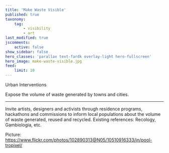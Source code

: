 ```yaml
---
title: 'Make Waste Visible'
published: true
taxonomy:
    tag:
        - visibility
        - art
last_modified: true
jscomments:
    active: false
show_sidebar: false
hero_classes: 'parallax text-fardk overlay-light hero-fullscreen'
hero_image: make-waste-visible.jpg
feed:
    limit: 10
---
```


Urban Interventions

Expose the volume of waste generated by towns and cities.

---

Invite artists, designers and activists through residence programs, hackathons and commissions to inform local populations about the volume of waste generated, reused and recycled.
Existing references: Recology, Gambiologia, etc.


Picture: https://www.flickr.com/photos/102890313@N05/10510916333/in/pool-tropixel/
